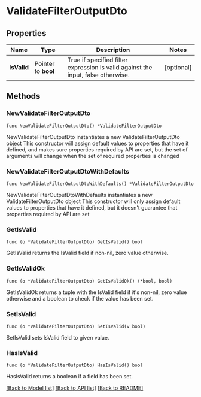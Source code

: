 # ValidateFilterOutputDto

## Properties

Name | Type | Description | Notes
------------ | ------------- | ------------- | -------------
**IsValid** | Pointer to **bool** | True if specified filter expression is valid against the input, false otherwise. | [optional] 

## Methods

### NewValidateFilterOutputDto

`func NewValidateFilterOutputDto() *ValidateFilterOutputDto`

NewValidateFilterOutputDto instantiates a new ValidateFilterOutputDto object
This constructor will assign default values to properties that have it defined,
and makes sure properties required by API are set, but the set of arguments
will change when the set of required properties is changed

### NewValidateFilterOutputDtoWithDefaults

`func NewValidateFilterOutputDtoWithDefaults() *ValidateFilterOutputDto`

NewValidateFilterOutputDtoWithDefaults instantiates a new ValidateFilterOutputDto object
This constructor will only assign default values to properties that have it defined,
but it doesn't guarantee that properties required by API are set

### GetIsValid

`func (o *ValidateFilterOutputDto) GetIsValid() bool`

GetIsValid returns the IsValid field if non-nil, zero value otherwise.

### GetIsValidOk

`func (o *ValidateFilterOutputDto) GetIsValidOk() (*bool, bool)`

GetIsValidOk returns a tuple with the IsValid field if it's non-nil, zero value otherwise
and a boolean to check if the value has been set.

### SetIsValid

`func (o *ValidateFilterOutputDto) SetIsValid(v bool)`

SetIsValid sets IsValid field to given value.

### HasIsValid

`func (o *ValidateFilterOutputDto) HasIsValid() bool`

HasIsValid returns a boolean if a field has been set.


[[Back to Model list]](../README.md#documentation-for-models) [[Back to API list]](../README.md#documentation-for-api-endpoints) [[Back to README]](../README.md)


